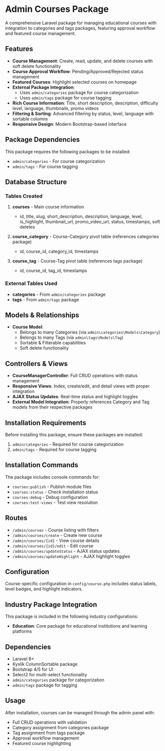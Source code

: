 # Admin Courses Package

A comprehensive Laravel package for managing educational courses with integration to categories and tags packages, featuring approval workflow and featured course management.

## Features

- **Course Management**: Create, read, update, and delete courses with soft delete functionality
- **Course Approval Workflow**: Pending/Approved/Rejected status management
- **Featured Courses**: Highlight selected courses on homepage
- **External Package Integration**: 
  - Uses `admin/categories` package for course categorization
  - Uses `admin/tags` package for course tagging
- **Rich Course Information**: Title, short description, description, difficulty level, language, thumbnails, promo videos
- **Filtering & Sorting**: Advanced filtering by status, level, language with sortable columns
- **Responsive Design**: Modern Bootstrap-based interface

## Package Dependencies

This package requires the following packages to be installed:
- `admin/categories` - For course categorization
- `admin/tags` - For course tagging

## Database Structure

### Tables Created

1. **courses** - Main course information
   - id, title, slug, short_description, description, language, level, is_highlight, thumbnail_url, promo_video_url, status, timestamps, soft deletes

2. **course_category** - Course-Category pivot table (references categories package)
   - id, course_id, category_id, timestamps

3. **course_tag** - Course-Tag pivot table (references tags package)
   - id, course_id, tag_id, timestamps

### External Tables Used
- **categories** - From `admin/categories` package
- **tags** - From `admin/tags` package

## Models & Relationships

- **Course Model**: 
  - Belongs to many Categories (via `admin\categories\Models\Category`)
  - Belongs to many Tags (via `admin\tags\Models\Tag`)
  - Sortable & Filterable capabilities
  - Soft delete functionality

## Controllers & Views

- **CourseManagerController**: Full CRUD operations with status management
- **Responsive Views**: Index, create/edit, and detail views with proper integration
- **AJAX Status Updates**: Real-time status and highlight toggles
- **External Model Integration**: Properly references Category and Tag models from their respective packages

## Installation Requirements

Before installing this package, ensure these packages are installed:
1. `admin/categories` - Required for course categorization
2. `admin/tags` - Required for course tagging

## Installation Commands

The package includes console commands for:
- `courses:publish` - Publish module files
- `courses:status` - Check installation status  
- `courses:debug` - Debug configuration
- `courses:test-views` - Test view resolution

## Routes

- `/admin/courses` - Course listing with filters
- `/admin/courses/create` - Create new course
- `/admin/courses/{id}` - View course details
- `/admin/courses/{id}/edit` - Edit course
- `/admin/courses/updateStatus` - AJAX status updates
- `/admin/courses/updateHighlight` - AJAX highlight toggles

## Configuration

Course-specific configuration in `config/course.php` includes status labels, level badges, and highlight indicators.

## Industry Package Integration

This package is included in the following industry configurations:
- **Education**: Core package for educational institutions and learning platforms

## Dependencies

- Laravel 8+
- Kyslik ColumnSortable package
- Bootstrap 4/5 for UI
- Select2 for multi-select functionality
- `admin/categories` package for categorization
- `admin/tags` package for tagging

## Usage

After installation, courses can be managed through the admin panel with:
- Full CRUD operations with validation
- Category assignment from categories package
- Tag assignment from tags package  
- Approval workflow management
- Featured course highlighting
